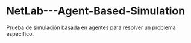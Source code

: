 # NetLab---Agent-Based-Simulation
Prueba de simulación basada en agentes para resolver un problema específico.
